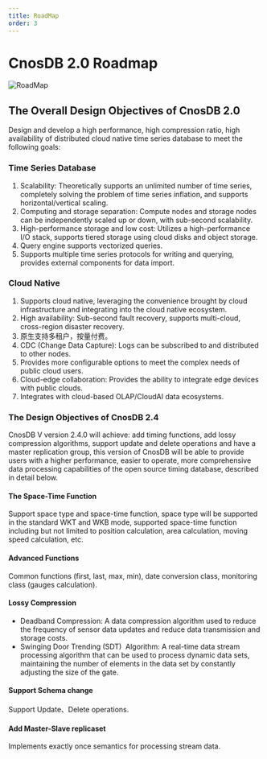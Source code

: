 ```yaml
---
title: RoadMap
order: 3
---
```


# CnosDB 2.0 Roadmap

![RoadMap](/img/RoadMap.png)

## The Overall Design Objectives of CnosDB 2.0

Design and develop a high performance, high compression ratio, high availability of distributed cloud native time series database to meet the following goals:

### Time Series Database

1. Scalability: Theoretically supports an unlimited number of time series, completely solving the problem of time series inflation, and supports horizontal/vertical scaling.
2. Computing and storage separation: Compute nodes and storage nodes can be independently scaled up or down, with sub-second scalability.
3. High-performance storage and low cost: Utilizes a high-performance I/O stack, supports tiered storage using cloud disks and object storage.
4. Query engine supports vectorized queries.
5. Supports multiple time series protocols for writing and querying, provides external components for data import.

### Cloud Native

1. Supports cloud native, leveraging the convenience brought by cloud infrastructure and integrating into the cloud native ecosystem.
2. High availability: Sub-second fault recovery, supports multi-cloud, cross-region disaster recovery.
3. 原生支持多租户，按量付费。
4. CDC (Change Data Capture): Logs can be subscribed to and distributed to other nodes.
5. Provides more configurable options to meet the complex needs of public cloud users.
6. Cloud-edge collaboration: Provides the ability to integrate edge devices with public clouds.
7. Integrates with cloud-based OLAP/CloudAI data ecosystems.

### The Design Objectives of CnosDB 2.4

CnosDB V version 2.4.0 will achieve: add timing functions, add lossy compression algorithms, support update and delete operations and have a master replication group, this version of CnosDB will be able to provide users with a higher performance, easier to operate, more comprehensive data processing capabilities of the open source timing database, described in detail below.

#### The Space-Time Function

Support space type and space-time function, space type will be supported in the standard WKT and WKB mode, supported space-time function including but not limited to position calculation, area calculation, moving speed calculation, etc.

#### Advanced Functions

Common functions (first, last, max, min), date conversion class, monitoring class (gauges calculation).

#### Lossy Compression

- Deadband Compression: A data compression algorithm used to reduce the frequency of sensor data updates and reduce data transmission and storage costs.
- Swinging Door Trending (SDT)  Algorithm: A real-time data stream processing algorithm that can be used to process dynamic data sets, maintaining the number of elements in the data set by constantly adjusting the size of the gate.

#### Support Schema change

Support Update、Delete operations.

#### Add Master-Slave replicaset

Implements exactly once semantics for processing stream data.
